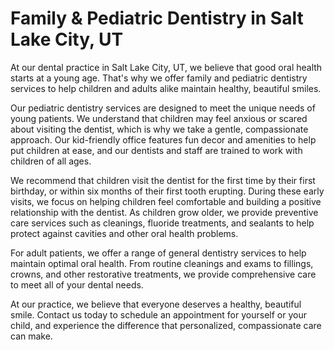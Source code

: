 # Family & Pediatric Dentistry in Salt Lake City, UT

At our dental practice in Salt Lake City, UT, we believe that good oral health starts at a young age. That's why we offer family and pediatric dentistry services to help children and adults alike maintain healthy, beautiful smiles.

Our pediatric dentistry services are designed to meet the unique needs of young patients. We understand that children may feel anxious or scared about visiting the dentist, which is why we take a gentle, compassionate approach. Our kid-friendly office features fun decor and amenities to help put children at ease, and our dentists and staff are trained to work with children of all ages.

We recommend that children visit the dentist for the first time by their first birthday, or within six months of their first tooth erupting. During these early visits, we focus on helping children feel comfortable and building a positive relationship with the dentist. As children grow older, we provide preventive care services such as cleanings, fluoride treatments, and sealants to help protect against cavities and other oral health problems.

For adult patients, we offer a range of general dentistry services to help maintain optimal oral health. From routine cleanings and exams to fillings, crowns, and other restorative treatments, we provide comprehensive care to meet all of your dental needs.

At our practice, we believe that everyone deserves a healthy, beautiful smile. Contact us today to schedule an appointment for yourself or your child, and experience the difference that personalized, compassionate care can make.
